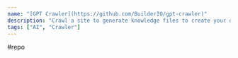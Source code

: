 ```yaml
---
name: "[GPT Crawler](https://github.com/BuilderIO/gpt-crawler)"
description: "Crawl a site to generate knowledge files to create your own custom GPT from a URL"
tags: ["AI", "Crawler"]
---
```

#repo
